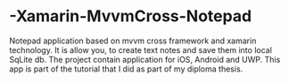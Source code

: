 # -Xamarin-MvvmCross-Notepad
Notepad application based on mvvm cross framework and xamarin technology. It is allow you, to create text notes and save them into local SqLite db. The project contain application for iOS, Android and UWP. This app is part of the tutorial that I did as part of my diploma thesis.
